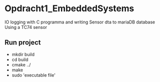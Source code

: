 # Opdracht1_EmbeddedSystems
IO logging with C programma and writing Sensor dta to mariaDB database
Using a TC74 sensor

## Run project
* mkdir build
* cd build
* cmake ../
* make
* sudo 'executable file'
